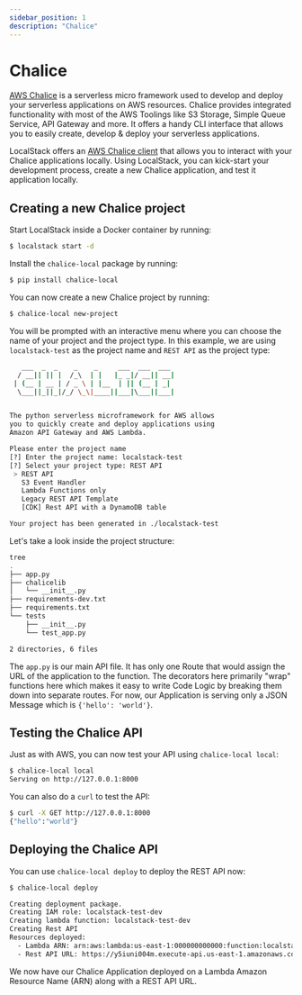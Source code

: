 ```yaml
---
sidebar_position: 1
description: "Chalice"
---
```


# Chalice

[AWS Chalice](https://aws.github.io/chalice/) is a serverless micro framework used to develop and deploy your serverless applications on AWS resources. Chalice provides integrated functionality with most of the AWS Toolings like S3 Storage, Simple Queue Service, API Gateway and more. It offers a handy CLI interface that allows you to easily create, develop & deploy your serverless applications.

LocalStack offers an [AWS Chalice client](https://github.com/localstack/chalice-local) that allows you to interact with your Chalice applications locally. Using LocalStack, you can kick-start your development process, create a new Chalice application, and test it application locally.

## Creating a new Chalice project

Start LocalStack inside a Docker container by running:

```bash
$ localstack start -d
```

Install the `chalice-local` package by running:

```bash
$ pip install chalice-local
```

You can now create a new Chalice project by running:

```bash
$ chalice-local new-project
```

You will be prompted with an interactive menu where you can choose the name of your project and the project type. In this example, we are using `localstack-test` as the project name and `REST API` as the project type:

```sh
   ___  _  _    _    _     ___  ___  ___
  / __|| || |  /_\  | |   |_ _|/ __|| __|
 | (__ | __ | / _ \ | |__  | || (__ | _|
  \___||_||_|/_/ \_\|____||___|\___||___|


The python serverless microframework for AWS allows
you to quickly create and deploy applications using
Amazon API Gateway and AWS Lambda.

Please enter the project name
[?] Enter the project name: localstack-test
[?] Select your project type: REST API
 > REST API
   S3 Event Handler
   Lambda Functions only
   Legacy REST API Template
   [CDK] Rest API with a DynamoDB table

Your project has been generated in ./localstack-test
```

Let's take a look inside the project structure:

```sh
tree
.
├── app.py
├── chalicelib
│   └── __init__.py
├── requirements-dev.txt
├── requirements.txt
└── tests
    ├── __init__.py
    └── test_app.py

2 directories, 6 files
```

The `app.py` is our main API file. It has only one Route that would assign the URL of the application to the function. The decorators here primarily "wrap" functions here which makes it easy to write Code Logic by breaking them down into separate routes. For now, our Application is serving only a JSON Message which is `{'hello': 'world'}`.

## Testing the Chalice API

Just as with AWS, you can now test your API using `chalice-local local`:

```bash
$ chalice-local local
Serving on http://127.0.0.1:8000
```

You can also do a `curl` to test the API:

```bash
$ curl -X GET http://127.0.0.1:8000
{"hello":"world"}
```

## Deploying the Chalice API

You can use `chalice-local deploy` to deploy the REST API now:

```bash
$ chalice-local deploy

Creating deployment package.
Creating IAM role: localstack-test-dev
Creating lambda function: localstack-test-dev
Creating Rest API
Resources deployed:
  - Lambda ARN: arn:aws:lambda:us-east-1:000000000000:function:localstack-test-dev
  - Rest API URL: https://y5iuni004m.execute-api.us-east-1.amazonaws.com/api/
```

We now have our Chalice Application deployed on a Lambda Amazon Resource Name (ARN) along with a REST API URL.

